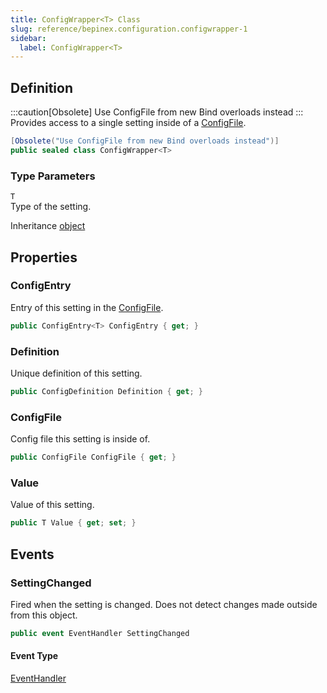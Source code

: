 ```yaml
---
title: ConfigWrapper<T> Class
slug: reference/bepinex.configuration.configwrapper-1
sidebar:
  label: ConfigWrapper<T>
---
```


## Definition

:::caution[Obsolete]
Use ConfigFile from new Bind overloads instead
:::
Provides access to a single setting inside of a [ConfigFile](../bepinex.configuration.configfile/).

```csharp title="C#"
[Obsolete("Use ConfigFile from new Bind overloads instead")]
public sealed class ConfigWrapper<T>
```

### Type Parameters

`T`  
Type of the setting.

Inheritance [object](https://learn.microsoft.com/dotnet/api/system.object/)

## Properties

### ConfigEntry

Entry of this setting in the [ConfigFile](../bepinex.configuration.configfile/).

```csharp title="C#"
public ConfigEntry<T> ConfigEntry { get; }
```

### Definition

Unique definition of this setting.

```csharp title="C#"
public ConfigDefinition Definition { get; }
```

### ConfigFile

Config file this setting is inside of.

```csharp title="C#"
public ConfigFile ConfigFile { get; }
```

### Value

Value of this setting.

```csharp title="C#"
public T Value { get; set; }
```

## Events

### SettingChanged

Fired when the setting is changed. Does not detect changes made outside from this object.

```csharp title="C#"
public event EventHandler SettingChanged
```

#### Event Type

[EventHandler](https://learn.microsoft.com/dotnet/api/system.eventhandler/)
